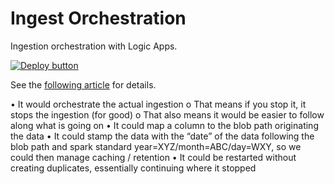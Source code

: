 #   Ingest Orchestration

Ingestion orchestration with Logic Apps.

[![Deploy button](http://azuredeploy.net/deploybutton.png)](https://portal.azure.com/#create/Microsoft.Template/uri/https%3A%2F%2Fraw.githubusercontent.com%2Fvplauzon%2Fdata-explorer%2Fmaster%2Fingest-orchestration%2Fdeploy.json)

See the [following article](TODO) for details.

•	It would orchestrate the actual ingestion
    o	That means if you stop it, it stops the ingestion (for good)
    o	That also means it would be easier to follow along what is going on
•	It could map a column to the blob path originating the data
•	It could stamp the data with the “date” of the data following the blob path and spark standard year=XYZ/month=ABC/day=WXY, so we could then manage caching / retention 
•	It could be restarted without creating duplicates, essentially continuing where it stopped
